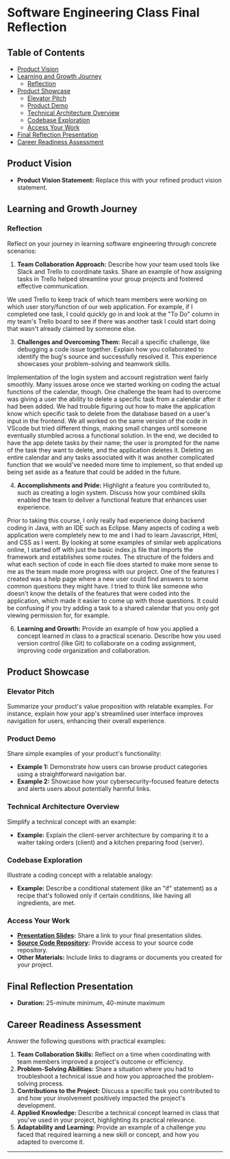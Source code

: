# Software Engineering Class Final Reflection

## Table of Contents

- [Product Vision](#product-vision)
- [Learning and Growth Journey](#learning-and-growth-journey)
  - [Reflection](#reflection)
- [Product Showcase](#product-showcase)
  - [Elevator Pitch](#elevator-pitch)
  - [Product Demo](#product-demo)
  - [Technical Architecture Overview](#technical-architecture-overview)
  - [Codebase Exploration](#codebase-exploration)
  - [Access Your Work](#access-your-work)
- [Final Reflection Presentation](#final-reflection-presentation)
- [Career Readiness Assessment](#career-readiness-assessment)

## Product Vision

- **Product Vision Statement:** Replace this with your refined product vision statement.

## Learning and Growth Journey

### Reflection

Reflect on your journey in learning software engineering through concrete scenarios:

1. **Team Collaboration Approach:**
   Describe how your team used tools like Slack and Trello to coordinate tasks. Share an example of how assigning tasks in Trello helped streamline your group projects and fostered effective communication.

We used Trello to keep track of which team members were working on which user story/function of our web application. For example, if I completed one task, I could quickly go in and look at the "To Do" column in my team's Trello board to see if there was another task I could start doing that wasn't already claimed by someone else.

3. **Challenges and Overcoming Them:**
   Recall a specific challenge, like debugging a code issue together. Explain how you collaborated to identify the bug's source and successfully resolved it. This experience showcases your problem-solving and teamwork skills.

Implementation of the login system and account registration went fairly smoothly. Many issues arose once we started working on coding the actual functions of the calendar, though. One challenge the team had to overcome was giving a user the ability to delete a specific task from a calendar after it had been added. We had trouble figuring out how to make the application know which specific task to delete from the database based on a user's input in the frontend. We all worked on the same version of the code in VScode but tried different things, making small changes until someone eventually stumbled across a functional solution. In the end, we decided to have the app delete tasks by their name; the user is prompted for the name of the task they want to delete, and the application deletes it. Deleting an entire calendar and any tasks associated with it was another complicated function that we would've needed more time to implement, so that ended up being set aside as a feature that could be added in the future.

4. **Accomplishments and Pride:**
   Highlight a feature you contributed to, such as creating a login system. Discuss how your combined skills enabled the team to deliver a functional feature that enhances user experience.

Prior to taking this course, I only really had experience doing backend coding in Java, with an IDE such as Eclipse. Many aspects of coding a web application were completely new to me and I had to learn Javascript, Html, and CSS as I went. By looking at some examples of similar web applications online, I started off with just the basic index.js file that imports the framework and establishes some routes. The structure of the folders and what each section of code in each file does started to make more sense to me as the team made more progress with our project. One of the features I created was a help page where a new user could find answers to some common questions they might have. I tried to think like someone who doesn't know the details of the features that were coded into the application, which made it easier to come up with those questions. It could be confusing if you try adding a task to a shared calendar that you only got viewing permission for, for example.

6. **Learning and Growth:**
   Provide an example of how you applied a concept learned in class to a practical scenario. Describe how you used version control (like Git) to collaborate on a coding assignment, improving code organization and collaboration.



## Product Showcase

### Elevator Pitch

Summarize your product's value proposition with relatable examples. For instance, explain how your app's streamlined user interface improves navigation for users, enhancing their overall experience.

### Product Demo

Share simple examples of your product's functionality:

- **Example 1:** Demonstrate how users can browse product categories using a straightforward navigation bar.
- **Example 2:** Showcase how your cybersecurity-focused feature detects and alerts users about potentially harmful links.

### Technical Architecture Overview

Simplify a technical concept with an example:

- **Example:** Explain the client-server architecture by comparing it to a waiter taking orders (client) and a kitchen preparing food (server).

### Codebase Exploration

Illustrate a coding concept with a relatable analogy:

- **Example:** Describe a conditional statement (like an "if" statement) as a recipe that's followed only if certain conditions, like having all ingredients, are met.

### Access Your Work

- **[Presentation Slides](link-to-presentation):** Share a link to your final presentation slides.
- **[Source Code Repository](link-to-repo):** Provide access to your source code repository.
- **Other Materials:** Include links to diagrams or documents you created for your project.

## Final Reflection Presentation

- **Duration:** 25-minute minimum, 40-minute maximum

## Career Readiness Assessment

Answer the following questions with practical examples:

1. **Team Collaboration Skills:** Reflect on a time when coordinating with team members improved a project's outcome or efficiency.
2. **Problem-Solving Abilities:** Share a situation where you had to troubleshoot a technical issue and how you approached the problem-solving process.
3. **Contributions to the Project:** Discuss a specific task you contributed to and how your involvement positively impacted the project's development.
4. **Applied Knowledge:** Describe a technical concept learned in class that you've used in your project, highlighting its practical relevance.
5. **Adaptability and Learning:** Provide an example of a challenge you faced that required learning a new skill or concept, and how you adapted to overcome it.

---
